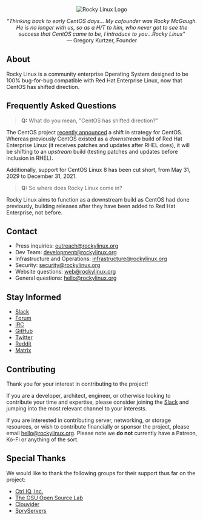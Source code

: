 <p align="center">
<img src="https://raw.githubusercontent.com/rocky-linux/rockylinux.org-intro-spa/main/logo-text-light%402x.png" alt="Rocky Linux Logo">
</p>

<p align="center">
<i>"Thinking back to early CentOS days... My cofounder was Rocky McGaugh. He is no longer with us, so as a H/T to him, who never got to see the success that CentOS came to be, I introduce to you...Rocky Linux"</i><br>
— Gregory Kurtzer, Founder
</p>

## About

Rocky Linux is a community enterprise Operating System designed to be 100% bug-for-bug compatible with Red Hat Enterprise Linux, now that CentOS has shifted direction.

## Frequently Asked Questions

> **Q:** What do you mean, "CentOS has shifted direction?"

The CentOS project [recently announced](https://blog.centos.org/2020/12/future-is-centos-stream/) a shift in strategy for CentOS. Whereas previously CentOS existed as a *downstream* build of Red Hat Enterprise Linux (it receives patches and updates after RHEL does), it will be shifting to an *upstream* build (testing patches and updates before inclusion in RHEL).

Additionally, support for CentOS Linux 8 has been cut short, from May 31, 2029 to December 31, 2021.

> **Q:** So where does Rocky Linux come in?

Rocky Linux aims to function as a downstream build as CentOS had done previously, building releases after they have been added to Red Hat Enterprise, not before.

## Contact

* Press inquiries: outreach@rockylinux.org
* Dev Team: development@rockylinux.org
* Infrastructure and Operations: infrastructure@rockylinux.org
* Security: security@rockylinux.org
* Website questions: web@rockylinux.org
* General questions: hello@rockylinux.org

## Stay Informed

* [Slack](https://join.slack.com/t/hpcng/shared_invite/zt-gy0st6mt-ijgUaSvfdeEOhfXXfIstrQ)
* [Forum](forums.rockylinux.org/)
* [IRC](https://webchat.freenode.net/?channels=rockylinux)
* [GitHub](https://github.com/rocky-linux/)
* [Twitter](https://twitter.com/rocky_linux)
* [Reddit](https://www.reddit.com/r/RockyLinux)
* [Matrix](https://matrix.to/#/+rockylinux:matrix.org)

## Contributing

Thank you for your interest in contributing to the project!

If you are a developer, architect, engineer, or otherwise looking to contribute your time and expertise, please consider joining the [Slack](https://join.slack.com/t/hpcng/shared_invite/zt-gy0st6mt-ijgUaSvfdeEOhfXXfIstrQ) and jumping into the most relevant channel to your interests.

If you are interested in contributing server, networking, or storage resources, or wish to contribute financially or sponsor the project, please email hello@rockylinux.org. Please note we **do not** currently have a Patreon, Ko-Fi or anything of the sort.

## Special Thanks

We would like to thank the following groups for their support thus far on the project:
* [Ctrl IQ, Inc.](https://www.ctrl-cmd.com)
* [The OSU Open Source Lab](https://osuosl.org/)
* [Clouvider](https://www.clouvider.co.uk/)
* [SpryServers](https://www.spryservers.net/)
